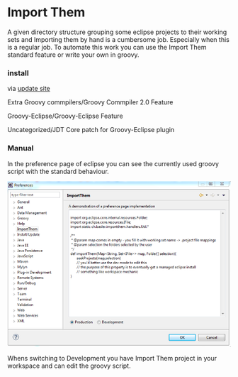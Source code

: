 Import Them
==========


A given directory structure grouping some eclipse projects to their working sets and Importing them by hand is a
cumbersome job. Especially when this is a regular job. To automate this work you can use the Import Them 
standard feature or write your own in groovy.


### install 

via [update site](http://baloise.github.io/importthem/updatesite/) 

Extra Groovy commpilers/Groovy Commpiler 2.0 Feature 

Groovy-Eclipse/Groovy-Eclipse Feature

Uncategorized/JDT Core patch for Groovy-Eclipse plugin

### Manual

In the preference page of eclipse you can see the currently used groovy script with the standard behaviour.

![Eclipse Preference Page](images/preferences.PNG)


Whens switching to Development you have Import Them project in your workspace and can edit the groovy script.



